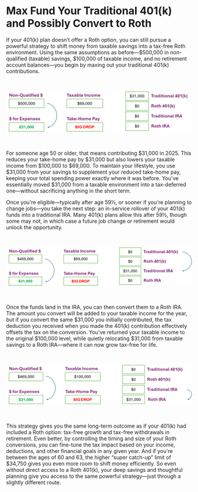 # Max Fund Your Traditional 401(k) and Possibly Convert to Roth

If your 401(k) plan doesn’t offer a Roth option, you can still pursue a powerful strategy to shift money from taxable savings into a tax-free Roth environment. Using the same assumptions as before—$500,000 in non-qualified (taxable) savings, $100,000 of taxable income, and no retirement account balances—you begin by maxing out your traditional 401(k) contributions. 

<BR>

![Max Fund Your Traditional 401(k)](Funds_Reallocation_04.png)

<BR>

For someone age 50 or older, that means contributing $31,000 in 2025. This reduces your take-home pay by $31,000 but also lowers your taxable income from $100,000 to $69,000. To maintain your lifestyle, you use $31,000 from your savings to supplement your reduced take-home pay, keeping your total spending power exactly where it was before. You've essentially moved $31,000 from a taxable environment into a tax-deferred one—without sacrificing anything in the short term.

Once you're eligible—typically after age 59½, or sooner if you're planning to change jobs—you take the next step: an in-service rollover of your 401(k) funds into a traditional IRA. Many 401(k) plans allow this after 59½, though some may not, in which case a future job change or retirement would unlock the opportunity. 

<BR>

![In-Service Rollover from 401(k) to IRA](Funds_Reallocation_05.png)

<BR>

Once the funds land in the IRA, you can then convert them to a Roth IRA. The amount you convert will be added to your taxable income for the year, but if you convert the same $31,000 you initially contributed, the tax deduction you received when you made the 401(k) contribution effectively offsets the tax on the conversion. You’ve returned your taxable income to the original $100,000 level, while quietly relocating $31,000 from taxable savings to a Roth IRA—where it can now grow tax-free for life.

<BR>

![Roth Conversion](Funds_Reallocation_06.png)

<BR>

This strategy gives you the same long-term outcome as if your 401(k) had included a Roth option: tax-free growth and tax-free withdrawals in retirement. Even better, by controlling the timing and size of your Roth conversions, you can fine-tune the tax impact based on your income, deductions, and other financial goals in any given year. And if you're between the ages of 60 and 63, the higher “super catch-up” limit of $34,750 gives you even more room to shift money efficiently. So even without direct access to a Roth 401(k), your deep savings and thoughtful planning give you access to the same powerful strategy—just through a slightly different route.
